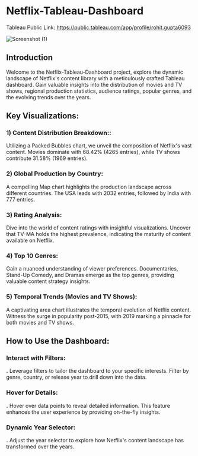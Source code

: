 # Netflix-Tableau-Dashboard
Tableau Public Link: 
https://public.tableau.com/app/profile/rohit.gupta6093

![Screenshot (1)](https://github.com/user-attachments/assets/adf621ae-94ea-462b-8616-cbfc6e03e90b)


## Introduction
Welcome to the Netflix-Tableau-Dashboard project, explore the dynamic landscape of Netflix's content library with a meticulously crafted Tableau dashboard. Gain valuable insights into the distribution of movies and TV shows, regional production statistics, audience ratings, popular genres, and the evolving trends over the years.

## Key Visualizations:
### 1) Content Distribution Breakdown::
Utilizing a Packed Bubbles chart, we unveil the composition of Netflix's vast content. Movies dominate with 68.42% (4265 entries), while TV shows contribute 31.58% (1969 entries).

### 2) Global Production by Country:
A compelling Map chart highlights the production landscape across different countries. The USA leads with 2032 entries, followed by India with 777 entries.

### 3) Rating Analysis:
Dive into the world of content ratings with insightful visualizations. Uncover that TV-MA holds the highest prevalence, indicating the maturity of content available on Netflix.

### 4) Top 10 Genres:
Gain a nuanced understanding of viewer preferences. Documentaries, Stand-Up Comedy, and Dramas emerge as the top genres, providing valuable content strategy insights.

### 5) Temporal Trends (Movies and TV Shows):
A captivating area chart illustrates the temporal evolution of Netflix content. Witness the surge in popularity post-2015, with 2019 marking a pinnacle for both movies and TV shows.

## How to Use the Dashboard:
### Interact with Filters:
**.** Leverage filters to tailor the dashboard to your specific interests. Filter by genre, country, or release year to drill down into the data.
### Hover for Details:
**.** Hover over data points to reveal detailed information. This feature enhances the user experience by providing on-the-fly insights.
### Dynamic Year Selector:
**.** Adjust the year selector to explore how Netflix's content landscape has transformed over the years.
